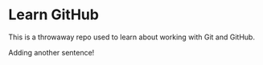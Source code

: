 # Learn GitHub

This is a throwaway repo used to learn about working with Git and GitHub.

Adding another sentence!
